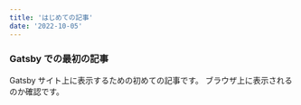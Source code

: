```yaml
---
title: 'はじめての記事'
date: '2022-10-05'
---
```


### Gatsby での最初の記事

Gatsby サイト上に表示するための初めての記事です。
ブラウザ上に表示されるのか確認です。